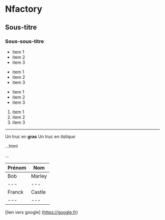 # Nfactory
## Sous-titre
### Sous-sous-titre

- item 1
- item 2
- item 3

+ item 1
+ item 2
+ item 3

* item 1
* item 2
* item 3

1. item 1
2. item 2
3. item 3

---

Un truc en **gras**
Un truc en *italique*

...html
<html>
</html>
...

|Prénom|Nom|
|---|---|
|Bob|Marley|
|---|---|
|Franck|Castle|
|---|---|

[lien vers google] (https://google.fr)



